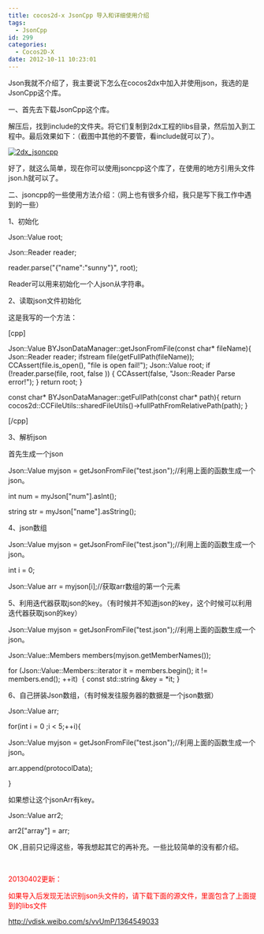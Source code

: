 ```yaml
---
title: cocos2d-x JsonCpp 导入和详细使用介绍
tags:
  - JsonCpp
id: 299
categories:
  - Cocos2D-X
date: 2012-10-11 10:23:01
---
```


Json我就不介绍了，我主要说下怎么在cocos2dx中加入并使用json，我选的是JsonCpp这个库。

一、首先去下载JsonCpp这个库。

解压后，找到include的文件夹。将它们复制到2dx工程的libs目录，然后加入到工程中。最后效果如下：（截图中其他的不要管，看include就可以了）。

[![](http://www.cocos2dev.com/wp-content/uploads/2012/10/2dx_jsoncpp.png "2dx_jsoncpp")](http://www.cocos2dev.com/wp-content/uploads/2012/10/2dx_jsoncpp.png)

好了，就这么简单，现在你可以使用jsoncpp这个库了，在使用的地方引用头文件json.h就可以了。

二、jsoncpp的一些使用方法介绍：（网上也有很多介绍，我只是写下我工作中遇到的一些）

1、初始化

Json::Value root;

Json::Reader reader;

reader.parse("{"name":"sunny"}", root);

Reader可以用来初始化一个人json从字符串。

2、读取json文件初始化

这是我写的一个方法：

[cpp]

Json::Value BYJsonDataManager::getJsonFromFile(const char* fileName){
Json::Reader reader;
ifstream file(getFullPath(fileName));
CCAssert(file.is_open(), &quot;file is open fail!&quot;);
Json::Value root;
if  (!reader.parse(file, root, false )) {
CCAssert(false, &quot;Json::Reader Parse error!&quot;);
}
return root;
}

const char* BYJsonDataManager::getFullPath(const char* path){
return cocos2d::CCFileUtils::sharedFileUtils()-&gt;fullPathFromRelativePath(path);
}

[/cpp]

3、解析json

首先生成一个json

Json::Value myjson = getJsonFromFile("test.json");//利用上面的函数生成一个json。

int num = myJson["num"].asInt();

string str = myJson["name"].asString();

4、json数组

Json::Value myjson = getJsonFromFile("test.json");//利用上面的函数生成一个json。

int i = 0;

Json::Value arr = myjson[i];//获取arr数组的第一个元素

5、利用迭代器获取json的key。（有时候并不知道json的key，这个时候可以利用迭代器获取json的key）

Json::Value myjson = getJsonFromFile("test.json");//利用上面的函数生成一个json。

Json::Value::Members members(myjson.getMemberNames());

for (Json::Value::Members::iterator it = members.begin(); it != members.end(); ++it)  {
const std::string &amp;key = *it;
}

6、自己拼装Json数组，（有时候发往服务器的数据是一个json数据）

Json::Value arr;

for(int i = 0 ;i &lt; 5;++i){

Json::Value myjson = getJsonFromFile("test.json");//利用上面的函数生成一个json。

arr.append(protocolData);

}

如果想让这个jsonArr有key。

Json::Value arr2;

arr2["array"] = arr;

OK ,目前只记得这些，等我想起其它的再补充。一些比较简单的没有都介绍。

&nbsp;

<span style="color: #ff0000;">20130402更新：</span>

<span style="color: #ff0000;">如果导入后发现无法识别json头文件的，请下载下面的源文件，里面包含了上面提到的libs文件</span>

<span style="color: #ff0000;">http://vdisk.weibo.com/s/vvUmP/1364549033</span>